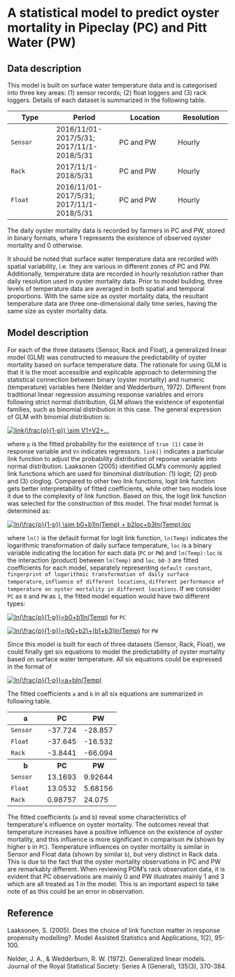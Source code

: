A statistical model to predict oyster mortality in Pipeclay (PC) and Pitt Water (PW)
==================================================================

Data description
-------------

This model is built on surface water temperature data and is categorised into three key areas: (1) sensor records; (2) float loggers and (3) rack loggers. Details of each dataset is summarized in the following
table.

<table>
<colgroup>
<col width="17%" />
<col width="22%" />
<col width="22%" />
<col width="20%" />
</colgroup>
<thead>
<tr class="header">
<th>Type</th>
<th>Period</th>
<th>Location</th>
<th>Resolution</th>
</tr>
</thead>
<tbody>
<tr class="odd">
<td><code>Sensor</code></td>
<td>2016/11/01-2017/5/31;
  2017/11/1-2018/5/31 </td>
<td>PC and PW</td>
<td>Hourly</td>
</tr>
<tr class="even">
<td><code>Rack</code></td>
<td>2017/11/1-2018/5/31 </td>
<td>PC and PW</td>
<td>Hourly</td>
</tr>
<tr class="odd">
<td><code>Float</code></td>
<td>2016/11/01-2017/5/31;
  2017/11/1-2018/5/31 </td>
<td>PC and PW</td>
<td>Hourly</td>
</tr>
</tbody>
</table>

The daily oyster mortality data is recorded by farmers in PC and PW, stored in binary formats, where 1 represents the existence of observed oyster mortality and 0 otherwise. 

It should be noted that surface water temperature data are recorded with spatial variability, i.e. they are various in different zones of PC and PW. Additionally, temperature data are recorded in hourly resolution rather than daily resolution used in oyster mortality data. Prior to model building, three levels of temperature data are averaged in both spatial and temporal proportions. With the same size as oyster mortality data, the resultant temperature data are three one-dimensional daily time series, having the same size as oyster mortality data. 

Model description
-------------

For each of the three datasets (Sensor, Rack and Float), a
generalized linear model (GLM) was constructed to measure the
predictability of oyster mortality based on surface temperature data. The rationale for using GLM is that it is the most accessible and explicable approach to determining the statistical connection between binary (oyster mortality) and numeric (temperature) variables here (Nelder and Wedderburn, 1972). Different from traditional linear regression assuming response variables and errors following strict normal distribution, GLM allows the existence of expotential families, such as binomial distribution in this case. The general expression of GLM with binomial distribution is:

<a href="https://www.codecogs.com/eqnedit.php?latex=link(\frac{p}{1-p})&space;\sim&space;V1&plus;V2&plus;..." target="_blank"><img src="https://latex.codecogs.com/gif.latex?link(\frac{p}{1-p})&space;\sim&space;V1&plus;V2&plus;..." title="link(\frac{p}{1-p}) \sim V1+V2+..." /></a>

where `p` is the fitted probability for the existence of `true (1)` case in response variable and `Vn` indicates regressors. `link()` indicates a particular link function to adjust the probability distribution of reponse variable into normal distribution. Laaksonen (2005) identified GLM’s commonly applied link functions which are used for binominal
distribution: (1) logit; (2) prob and (3) cloglog. Compared to other two link functions, logit link function gets better interpretability of fitted coefficients, while other two models lose it due to the complexity of link function. Based on this, the logit link function was selected for the
construction of this model. The final model format is determined as:

<a href="https://www.codecogs.com/eqnedit.php?latex=ln(\frac{p}{1-p})&space;\sim&space;b0&plus;b1ln(Temp)&space;&plus;&space;b2loc&plus;b3ln(Temp):loc" target="_blank"><img src="https://latex.codecogs.com/gif.latex?ln(\frac{p}{1-p})&space;\sim&space;b0&plus;b1ln(Temp)&space;&plus;&space;b2loc&plus;b3ln(Temp):loc" title="ln(\frac{p}{1-p}) \sim b0+b1ln(Temp) + b2loc+b3ln(Temp):loc" /></a>

where `ln()` is the default format for logit link function, `ln(Temp)` indicates the logarithmic transformation of daily surface temperature, `loc` is a binary variable indicating the location for each data (`PC` or `PW`) and `ln(Temp):loc` is the interaction (product) between `ln(Temp)` and `loc`. `b0-3` are fitted coefficients for each model, separately representing `default constant`, `fingerprint of logarithmic transformation of daily surface temperature`, `influence of different locations`, `different performance of temperature on oyster mortality in different locations`. If we consider `PC` as `0` and `PW` as `1`, the fitted model equation would have two different types:

<a href="https://www.codecogs.com/eqnedit.php?latex=ln(\frac{p}{1-p})=b0&plus;b1ln(Temp)" target="_blank"><img src="https://latex.codecogs.com/gif.latex?ln(\frac{p}{1-p})=b0&plus;b1ln(Temp)" title="ln(\frac{p}{1-p})=b0+b1ln(Temp)" /></a> for `PC` 

<a href="https://www.codecogs.com/eqnedit.php?latex=ln(\frac{p}{1-p})=(b0&plus;b2)&plus;(b1&plus;b3)ln(Temp)" target="_blank"><img src="https://latex.codecogs.com/gif.latex?ln(\frac{p}{1-p})=(b0&plus;b2)&plus;(b1&plus;b3)ln(Temp)" title="ln(\frac{p}{1-p})=(b0+b2)+(b1+b3)ln(Temp)" /></a> for `PW`

Since this model is built for each of three datasets (Sensor, Rack, Float), we could finally get six equations to model the predictability of oyster mortality based on surface water temperature. All six equations could be expressed in the format of 

<a href="https://www.codecogs.com/eqnedit.php?latex=ln(\frac{p}{1-p})=a&plus;bln(Temp)" target="_blank"><img src="https://latex.codecogs.com/gif.latex?ln(\frac{p}{1-p})=a&plus;bln(Temp)" title="ln(\frac{p}{1-p})=a+bln(Temp)" /></a>

The fitted coefficients `a` and `b` in all six equations are summarized in following table.

<table>
<colgroup>
<col width="33%" />
<col width="33%" />
<col width="33%" />
</colgroup>
<thead>
<tr class="header">
<th>a</th>
<th>PC</th>
<th>PW</th>
</tr>
</thead>
<tbody>
<tr class="odd">
<td><code>Sensor</code></td>
<td>-37.724</td>
<td>-28.857</td>
</tr>
<tr class="even">
<td><code>Float</code></td>
<td>-37.645</td>
<td>-16.532</td>
</tr>
<tr class="odd">
<td><code>Rack</code></td>
<td>-3.8441</td>
<td>-66.094</td>
</tr>
<tr class="header">
<th>b</th>
<th>PC</th>
<th>PW</th>
</tr>
<tr class="odd">
<td><code>Sensor</code></td>
<td>13.1693</td>
<td>9.92644</td>
</tr>
<tr class="even">
<td><code>Float</code></td>
<td>13.0532</td>
<td>5.68156</td>
</tr>
<tr class="odd">
<td><code>Rack</code></td>
<td>0.98757</td>
<td>24.075</td>
</tr>
</tbody>
</table>

The fitted coefficients (`a` and `b`) reveal some characteristics of temperature's influence on oyster mortality. The outcomes reveal that temperature increases have a positive influence on the existence of oyster mortality, and this influence is more significant in comparison `PW` (shown by higher `b` in `PC`). Temperature influences on oyster mortality is similar in Sensor and Float data (shown by similar `b`), but very distinct in Rack data. This is due to the fact that the oyster mortality observations in PC and PW are remarkably different. When reviewing POM’s rack observation data, it is evident that PC observations are mainly 0 and PW illustrates mainly 1 and 3 which are all treated as 1 in the model. This is an important aspect to take note of as this could be an error in observation.





Reference
-------------


Laaksonen, S. (2005). Does the choice of link function matter in response propensity modelling?. Model Assisted Statistics and Applications, 1(2), 95-100.

Nelder, J. A., & Wedderburn, R. W. (1972). Generalized linear models. Journal of the Royal Statistical Society: Series A (General), 135(3), 370-384.

